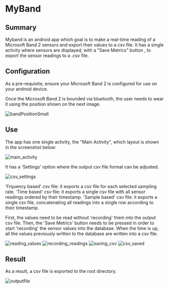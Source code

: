 # MyBand

## Summary
Myband is an android app which goal is to make a real-time reading of a Microsoft Band 2 sensors and export their values to a csv file.  It has a single activity where sensors are displayed, with a "Save Metrics" button , to export the sensor readings to a .csv file. 

## Configuration
As a pre-requisite, ensure your Microsoft Band 2 is configured for use on your android device.

Once the Microsoft Band 2 is bounded via bluetooth, the user needs to wear it using the position shown on the next image.

![bandPositionSmall](https://user-images.githubusercontent.com/61889565/92423971-d955de00-f137-11ea-970f-2356c3f950de.jpg)

## Use
The app has one single activity,  the "Main Activity", which layout is shown in the screenshot below:

![main_activity](https://user-images.githubusercontent.com/61889565/93125141-8d4af200-f67f-11ea-8ce6-c2721ba8a0f3.png)

It has a 'Settings' option where the output csv file format can be adjusted. 

![csv_settings](https://user-images.githubusercontent.com/61889565/93125139-8cb25b80-f67f-11ea-8985-fc1320ed2761.png)

'Frquency based' csv file: it exports a csv file for each selected sampling rate. 
'Time based' csv file: it exports a single csv file with all sensor readings ordered by their timestamp.
'Sample based' csv file: it exports  a single csv file, concatenating all readings into a single row according to their timestamp.

First, the values need to be read without 'recording' them into the output csv file. Then, the  'Save Metrics' button needs to be pressed in order to start 'recording' the sensor values into the database. When the time is up, all the values previously written to the database are written into a csv file.

![reading_values](https://user-images.githubusercontent.com/61889565/93125132-8b812e80-f67f-11ea-8f96-4c90d293885c.png)
![recording_readings](https://user-images.githubusercontent.com/61889565/93125133-8c19c500-f67f-11ea-9dc7-b7dc9d9885d5.png)
![saving_csv](https://user-images.githubusercontent.com/61889565/93125134-8c19c500-f67f-11ea-8715-a98eb6c96b7a.png)
![csv_saved](https://user-images.githubusercontent.com/61889565/93125136-8cb25b80-f67f-11ea-8712-b025c10d463b.png)

## Result

As a result, a csv file is exported to the root directory.

![outputfile](https://user-images.githubusercontent.com/61889565/93125127-8a500180-f67f-11ea-8448-99a838ff0ccc.JPG)
